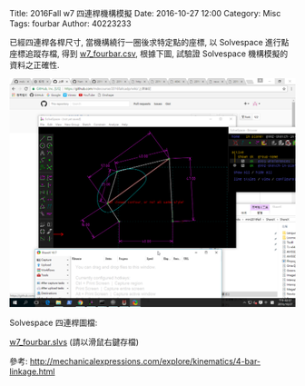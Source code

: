 Title: 2016Fall w7 四連桿機構模擬
Date: 2016-10-27 12:00
Category: Misc
Tags: fourbar
Author: 40223233

已經四連桿各桿尺寸, 當機構繞行一圈後求特定點的座標, 以 Solvespace 進行點座標追蹤存檔, 得到 <a href="./../w7/w7_fourbar.csv">w7_fourbar.csv</a>, 根據下圖, 試驗證 Solvespace 機構模擬的資料之正確性.

<!-- PELICAN_END_SUMMARY -->

<img src="./../w7/cadp_w7_fourbar.png" width="600" />

Solvespace 四連桿圖檔:

<a href="./../w7/w7_fourbar.slvs">w7_fourbar.slvs</a> (請以滑鼠右鍵存檔)

參考: <a href="http://mechanicalexpressions.com/explore/kinematics/4-bar-linkage.html">http://mechanicalexpressions.com/explore/kinematics/4-bar-linkage.html</a>

